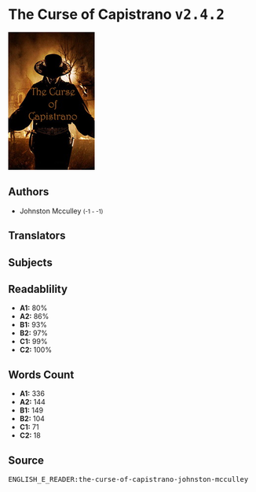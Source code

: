 # The Curse of Capistrano <kbd>v2.4.2</kbd>

![](./cover.medium.jpg "")

## Authors


 - Johnston Mcculley <small>(-1 - -1)</small>

## Translators



## Subjects



## Readablility


 - **A1:** 80%
 - **A2:** 86%
 - **B1:** 93%
 - **B2:** 97%
 - **C1:** 99%
 - **C2:** 100%

## Words Count


 - **A1:** 336
 - **A2:** 144
 - **B1:** 149
 - **B2:** 104
 - **C1:** 71
 - **C2:** 18

## Source


<kbd>ENGLISH_E_READER:the-curse-of-capistrano-johnston-mcculley</kbd>
